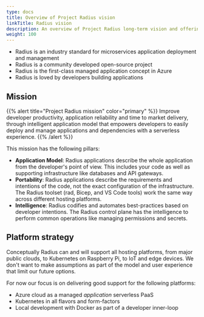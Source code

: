 ```yaml
---
type: docs
title: Overview of Project Radius vision
linkTitle: Radius vision
description: An overview of Project Radius long-term vision and offerings
weight: 100
---
```


- Radius is an industry standard for microservices application deployment and management
- Radius is a community developed open-source project
- Radius is the first-class managed application concept in Azure
- Radius is loved by developers building applications 

## Mission

{{% alert title="Project Radius mission" color="primary" %}}
Improve developer productivity, application reliability and time to market delivery, through intelligent application model that empowers developers to easily deploy and manage applications and dependencies with a serverless experience.
{{% /alert %}}

This mission has the following pillars:

- **Application Model**: Radius applications describe the whole application from the developer's point of view. This includes your code as well as supporting infrastructure like databases and API gateways.
- **Portability**: Radius applications describe the requirements and intentions of the code, not the exact configuration of the infrastructure. The Radius toolset (rad, Bicep, and VS Code tools) work the same way across different hosting platforms.
- **Intelligence**: Radius codifies and automates best-practices based on developer intentions. The Radius control plane has the intelligence to perform common operations like managing permissions and secrets.

## Platform strategy

Conceptually Radius can and will support all hosting platforms, from major public clouds, to Kubernetes on Raspberry Pi, to IoT and edge devices. We don't want to make assumptions as part of the model and user experience that limit our future options.

For now our focus is on delivering good support for the following platforms:

- Azure cloud as a managed *application* serverless PaaS
- Kubernetes in all flavors and form-factors
- Local development with Docker as part of a developer inner-loop
